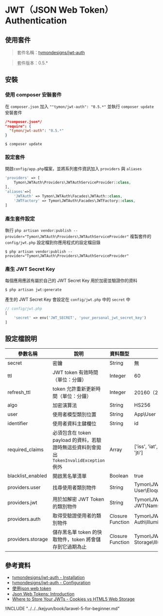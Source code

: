 # JWT（JSON Web Token）Authentication

## 使用套件

> 套件名稱：[tymondesigns/jwt-auth](https://github.com/tymondesigns/jwt-auth)

> 套件版本：0.5.*

## 安裝

### 使用 composer 安裝套件

在 `composer.json` 加入 `""tymon/jwt-auth": "0.5.*"` 並執行 `composer update` 安裝套件

```json
/*composer.json*/
"require": {
  "tymon/jwt-auth": "0.5.*"
}
```

```shell
$ composer update
```


### 設定套件

開啟`config/app.php`檔案，並將系列套件資訊加入 `providers` 與 `aliases`

```php
'providers' => [
    Tymon\JWTAuth\Providers\JWTAuthServiceProvider::class,
],
'aliases'=>[
    'JWTAuth' => Tymon\JWTAuth\Facades\JWTAuth::class,
    'JWTFactory' => Tymon\JWTAuth\Facades\JWTFactory::class,
]
```

### 產生套件設定

執行 `php artisan vendor:publish --provider="Tymon\JWTAuth\Providers\JWTAuthServiceProvider"` 複製套件的 `config/jwt.php` 設定檔到你應用程式的設定檔目錄


```shell
$ php artisan vendor:publish --provider="Tymon\JWTAuth\Providers\JWTAuthServiceProvider"
```

### 產生 JWT Secret Key

每個應用應該有屬於自己的 JWT Secret Key 用於加密並驗證你的資料

```shell
$ php artisan jwt:generate
```

產生的 JWT Secret Key 會設定在 `config/jwt.php` 中的 `secret` 中

```php
// config/jwt.php
[
    'secret' => env('JWT_SECRET', 'your_personal_jwt_secret_key')
]
```


## 設定檔說明

| 參數名稱  | 說明  | 資料類型  |  預設值 |
|---|---|---|---|
| secret | 密鑰 | String | 無 |
| ttl | JWT token 有效時間（單位：分鐘） | Integer | 60 |
| refresh_ttl | token 允許重新更新時間（單位：分鐘） | Integer | 20160（2 週） |
| algo | 加密演算法 | String | HS256 |
| user | 使用者模型類別位置 | String | App\User |
| identifier | 使用者資料主鍵欄位 | String | id |
| required_claims | 必須包含在 token payload 的資料，若驗證時無這些資料則會拋出 `TokenInvalidException` 例外 | Array | ['iss', 'iat', 'exp', 'nbf', 'sub', 'jti'] |
| blacklist_enabled | 開啟黑名單清單 | Boolean | true |
| providers.user | 找尋使用者類別物件 | String | Tymon\JWTAuth\Providers\ User\EloquentUserAdapter |
| providers.jwt | 用於加解密 JWT Token 的類別物件 | String | Tymon\JWTAuth\Providers\ JWT\NamshiAdapter |
| providers.auth | 取得受驗證使用者的類別物件 | Closure Function | Tymon\JWTAuth\Providers\ Auth\IlluminateAuthAdapter |
| providers.storage | 儲存黑名單 token 的快取物件，token 將會儲存到它過期為止 | Closure Function | Tymon\JWTAuth\Providers\ Storage\IlluminateCacheAdapter |

## 參考資料
* [tymondesigns/jwt-auth - Installation](https://github.com/tymondesigns/jwt-auth/wiki/Installation)
* [tymondesigns/jwt-auth - Configuration](https://github.com/tymondesigns/jwt-auth/wiki/Configuration)
* [使用json web token](http://haomou.net/2014/08/13/2014_web_token/)
* [Json Web Tokens: Introduction](http://angular-tips.com/blog/2014/05/json-web-tokens-introduction/)
* [Where to Store Your JWTs - Cookies vs HTML5 Web Storage](https://stormpath.com/blog/where-to-store-your-jwts-cookies-vs-html5-web-storage/)


!INCLUDE "../../../kejyun/book/laravel-5-for-beginner.md"
